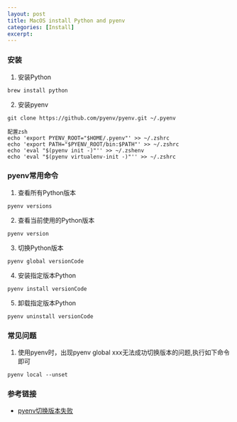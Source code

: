 ```yaml
---
layout: post
title: MacOS install Python and pyenv
categories: [Install]
excerpt: 
---
```


### 安装
1. 安装Python
```
brew install python
```

2. 安装pyenv
```
git clone https://github.com/pyenv/pyenv.git ~/.pyenv

配置zsh
echo 'export PYENV_ROOT="$HOME/.pyenv"' >> ~/.zshrc
echo 'export PATH="$PYENV_ROOT/bin:$PATH"' >> ~/.zshrc
echo 'eval "$(pyenv init -)"'' >> ~/.zshenv
echo 'eval "$(pyenv virtualenv-init -)"'' >> ~/.zshrc
```

### pyenv常用命令
1. 查看所有Python版本
```
pyenv versions
```

2. 查看当前使用的Python版本
```
pyenv version
```

3. 切换Python版本
```
pyenv global versionCode
```

4. 安装指定版本Python
```
pyenv install versionCode
```

5. 卸载指定版本Python
```
pyenv uninstall versionCode
```

### 常见问题
1. 使用pyenv时，出现pyenv global xxx无法成功切换版本的问题,执行如下命令即可
```
pyenv local --unset
```

### 参考链接
- [pyenv切换版本失败](https://blog.csdn.net/Tramac/article/details/78790035)